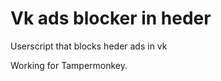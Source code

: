 Vk ads blocker in heder
=====================

Userscript that blocks heder ads in vk

Working for Tampermonkey.
